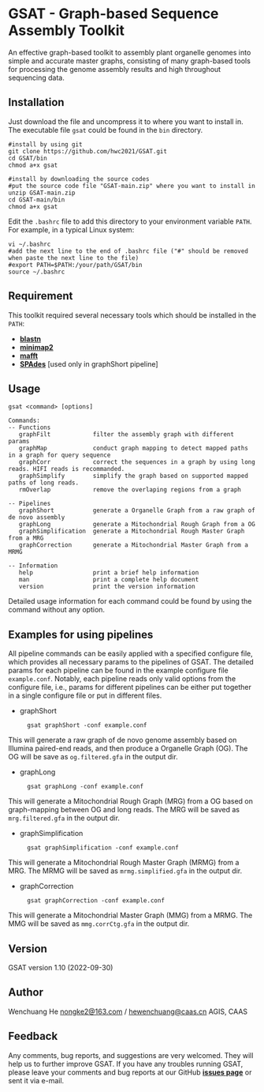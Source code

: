 # GSAT - Graph-based Sequence Assembly Toolkit

An effective graph-based toolkit to assembly plant organelle genomes into simple and accurate master graphs, consisting of many graph-based tools for processing the genome assembly results and high throughout sequencing data.

## Installation

Just download the file and uncompress it to where you want to install in. The executable file `gsat` could be found in the `bin` directory.

    #install by using git
    git clone https://github.com/hwc2021/GSAT.git
    cd GSAT/bin
    chmod a+x gsat
    
    #install by downloading the source codes
    #put the source code file "GSAT-main.zip" where you want to install in
    unzip GSAT-main.zip
    cd GSAT-main/bin
    chmod a+x gsat
    
Edit the `.bashrc` file to add this directory to your environment variable `PATH`. For example, in a typical Linux system:

    vi ~/.bashrc
    #add the next line to the end of .bashrc file ("#" should be removed when paste the next line to the file)
    #export PATH=$PATH:/your/path/GSAT/bin
    source ~/.bashrc

## Requirement

This toolkit required several necessary tools which should be installed in the `PATH`:

- [**blastn**](https://blast.ncbi.nlm.nih.gov/Blast.cgi?CMD=Web&PAGE_TYPE=BlastDocs&DOC_TYPE=Download)
- [**minimap2**](https://github.com/lh3/minimap2)
- [**mafft**](https://mafft.cbrc.jp/alignment/software/)
- [**SPAdes**](https://github.com/ablab/spades) [used only in graphShort pipeline]

## Usage

    gsat <command> [options]

    Commands:
    -- Functions
       graphFilt            filter the assembly graph with different params
       graphMap             conduct graph mapping to detect mapped paths in a graph for query sequence
       graphCorr            correct the sequences in a graph by using long reads. HIFI reads is recommanded.
       graphSimplify        simplify the graph based on supported mapped paths of long reads.
       rmOverlap            remove the overlaping regions from a graph

    -- Pipelines
       graphShort           generate a Organelle Graph from a raw graph of de novo assembly
       graphLong            generate a Mitochondrial Rough Graph from a OG
       graphSimplification  generate a Mitochondrial Rough Master Graph from a MRG
       graphCorrection      generate a Mitochondrial Master Graph from a MRMG

    -- Information
       help                 print a brief help information
       man                  print a complete help document
       version              print the version information
       
Detailed usage information for each command could be found by using the command without any option.

## Examples for using pipelines

All pipeline commands can be easily applied with a specified configure file, which provides all necessary params to the pipelines of GSAT. The detailed params for each pipeline can be found in the example configure file `example.conf`. Notably, each pipeline reads only valid options from the configure file, i.e., params for different pipelines can be either put together in a single configure file or put in different files. 

- graphShort

        gsat graphShort -conf example.conf

This will generate a raw graph of de novo genome assembly based on Illumina paired-end reads, and then produce a Organelle Graph (OG). The OG will be save as `og.filtered.gfa` in the output dir.

- graphLong

        gsat graphLong -conf example.conf

This will generate a Mitochondrial Rough Graph (MRG) from a OG based on graph-mapping between OG and long reads. The MRG will be saved as `mrg.filtered.gfa` in the output dir.

- graphSimplification

        gsat graphSimplification -conf example.conf

This will generate a Mitochondrial Rough Master Graph (MRMG) from a MRG. The MRMG will be saved as `mrmg.simplified.gfa` in the output dir.

- graphCorrection

        gsat graphCorrection -conf example.conf

This will generate a Mitochondrial Master Graph (MMG) from a MRMG. The MMG will be saved as `mmg.corrCtg.gfa` in the output dir.

## Version

GSAT version 1.10 (2022-09-30)

## Author

  Wenchuang He
  nongke2@163.com / hewenchuang@caas.cn
  AGIS, CAAS
  
## Feedback
Any comments, bug reports, and suggestions are very welcomed. They will help us to further improve GSAT. If you have any troubles running GSAT, please leave your comments and bug reports at our GitHub [**issues page**](https://github.com/hwc2021/GSAT/issues) or sent it via e-mail.
